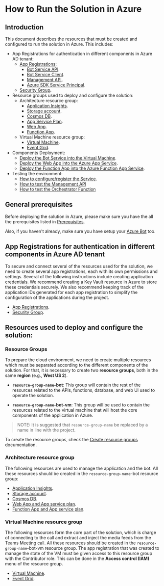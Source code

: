 # How to Run the Solution in Azure

## Introduction

This document describes the resources that must be created and configured to run the solution in Azure. This includes:

- App Registrations for authentication in different components in Azure AD tenant:
    - [App Registrations](app_registrations.md#app-registrations):
        - [Bot Service API](app_registrations.md#how-to-setup-bot-service-api-application-registration).
        - [Bot Service Client](app_registrations.md#how-to-setup-bot-service-client-application-registration).
        - [Management API](app_registrations.md#how-to-setup-management-api-application-registration).
        - [Azure SDK Service Principal](azure_sdk_service_principal.md).
    - [Security Group](security_group.md).
- Resource groups used to deploy and configure the solution: 
    - Architecture resource group:
        - [Application Insights](application_insights.md).
        - [Storage account](storage_account.md).
        - [Cosmos DB](cosmos_db.md).
        - [App Service Plan](service_plan.md).
        - [Web App](web_app_and_app_service_plan.md).
        - [Function App](function_app_and_app_service_plan.md).
    - Virtual Machine resource group:
        - [Virtual Machine](virtual_machine.md).
        - [Event Grid](configure_event_grid.md).
- Components Deployment:
    - [Deploy the Bot Service into the Virtual Machine](deploy_bot-service.md).
    - [Deploy the Web App into the Azure App Service](deploy_web_app.md).
    - [Deploy the Function App into the Azure Function App Service](deploy_function_app.md).
- Testing the environment:
    - [How to configure/register the Service](add_service.md).
    - [How to test the Management API](test_web_app.md)
    - [How to test the Orchestrator Function](test_function_app.md)

## General prerequisites

Before deploying the solution in Azure, please make sure you have the all the prerequisites listed in [Prerequisites](..\prerequisites\README.md).

Also, if you haven't already, make sure you have setup your [Azure Bot](..\prerequisites\azure_bot.md) too.

## App Registrations for authentication in different components in Azure AD tenant
To secure and connect several of the resources used for the solution, we need to create several app registrations, each with its own permissions and settings. Several of the following instructions include creating application credentials. We recommend creating a Key Vault resource in Azure to store these credentials securely. We also recommend keeping track of the application IDs generated for each app registration to simplify the configuration of the applications during the project.  

- [App Registrations](app_registrations.md#app-registrations).
- [Security Group](security_group.md).

## Resources used to deploy and configure the solution:

### Resource Groups 
To prepare the cloud environment, we need to create multiple resources which must be separated according to the different components of the solution. For that, it is necessary to create two **resource groups**, both in the same **region** (e.g., **West US 2**). 

- **`resource-group-name`-bot**: This group will contain the rest of the resources related to the APIs, functions, database, and web UI used to operate the solution.

- **`resource-group-name`-bot-vm**: This group will be used to contain the resources related to the virtual machine that will host the core components of the application in Azure. 

> NOTE: It is suggested that `resource-group-name` be replaced by a name in line with the project.

To create the resource groups, check the [Create resource groups](https://docs.microsoft.com/en-us/azure/azure-resource-manager/management/manage-resource-groups-portal#create-resource-groups) documentation.

### Architecture resource group

The following resources are used to manage the application and the bot. All these resources should be created in the `resource-group-name`-bot resource group:

- [Application Insights](application_insights.md).
- [Storage account](storage_account.md).
- [Cosmos DB](cosmos_db.md#cosmos-db-database).
- [Web App and App service plan](web_app_and_app_service_plan.md).
- [Function App and App service plan](function_app_and_app_service_plan.md).


### Virtual Machine resource group

The following resources form the core part of the solution, which is charge of connecting to the call and extract and inject the media feeds from the Teams Meeting call. 
All these resources should be created in the `resource-group-name`-bot-vm resource group. 
The app registration that was created to manage the state of the VM must be given access to this resource group with the Contributor role. This can be done in the **Access control (IAM)** menu of the resource group.

- [Virtual Machine](virtual_machine.md).
- [Event Grid](configure_event_grid.md##how-to-configure-event-grid).
